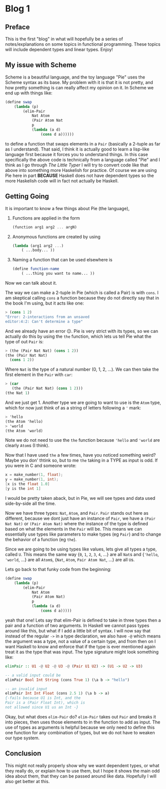 # Blog 1

## Preface
This is the first "blog" in what will hopefully be a series of notes/explanations on some topics in functional programming. These topics will include dependent types and linear types. Enjoy!

## My issue with Scheme
Scheme is a beautiful language, and the toy language "Pie" uses the Scheme syntax as its base. My problem with it is that it is not pretty, and how pretty something is can really affect my opinion on it. In Scheme we end up with things like:
```scheme
(define swap
    (lambda (p)
        (elim-Pair 
            Nat Atom
            (Pair Atom Nat
            p
            (lambda (a d)
                (cons d a))))))
```
to define a function that swaps elements in a `Pair` (basically a 2-tuple as far as I understand). That said, I think it is actually good to learn a lisp-like language first because it forces you to understand things. In this case specifically the above code is technically from a language called "Pie" and I think as I go through *The Little Typer* I will try to  convert code like that above into something more Haskelish for practice. Of course we are using Pie here in part **BECAUSE** Haskell does not have dependent types so the more Haskelish code will in fact not actually be Haskell. 

## Getting Going

It is important to know a few things about Pie (the language),
1. Functions are applied in the form 
    ```scheme
    (function arg1 arg2 ... argN)
    ```
2. Anonymous functions are created by using 
    ```scheme
    (lambda (arg1 arg2 ...)
        ( ...body... ))
    ```
3. Naming a function that can be used elsewhere is
    ```scheme
    (define function-name
        ( ...thing you want to name... ))
    ```
Now we can talk about it. 

The way we can make a 2-tuple in Pie (which is called a Pair) is with `cons`. I am skeptical calling `cons` a function because they do not directly say that in the book I'm using, but it acts like one:
```scheme
> (cons 1 2)
"Error: 2-interactions from an unsaved 
editor:4:2: Can't determine a type"
```
And we already have an error 😐. Pie is very strict with its types, so we can actually do this by using the `the` function, which lets us tell Pie what the type of out `Pair` is:
```scheme
> (the (Pair Nat Nat) (cons 1 2))
(the (Pair Nat Nat)
  (cons 1 2))
```
Where `Nat` is the type of a natural number (0, 1, 2, ...). We can then take the first element in the `Pair` with `car`:
```scheme
> (car
   (the (Pair Nat Nat) (cons 1 2)))
(the Nat 1)
```
And we just get 1. Another type we are going to want to use is the `Atom` type, which for now just think of as a string of letters following a `'` mark:
```scheme
> 'hello
(the Atom 'hello)
> 'world
(the Atom 'world)
```
Note we do not need to use the `the` function because `'hello` and `'world` are clearly `Atom`s (I think).

Now that I have used `the` a few times, have you noticed something weird? Maybe you don' thtink so, but to me `the` taking in a TYPE as input is odd. If you were in C and someone wrote:
```c
x = make_number(1, float);
y = make_number(1, int);
[x is the float 1.0]
[y is the int 1]
```
I would be pretty taken aback, but in Pie, we will see types and data used side-by-side all the time. 

Now we have three types: `Nat`, `Atom`, and `Pair`. `Pair` stands out here as different, because we dont just have an instance of `Pair`, we have a `(Pair Nat Nat)` or `(Pair Atom Nat)` where the instance of the type is defined based on what the elements in the `Pair` will be. This means we can essentially use types like parameters to make types (eg `Pair`) and to change the behavior of a function (eg `the`). 

Since we are going to be using types like values, lets give all types a type, called `U`. This means the same way {`0`, `1`, `2`, `3`, `4`, ...} are all `Nat`s and {`'hello`, `'world`, ...} are all `Atom`s, {`Nat`, `Atom`, `Pair Atom Nat`, ...} are all `U`s.

Lets go back to that funky code from the beginning:
```scheme
(define swap
    (lambda (p)
        (elim-Pair 
            Nat Atom
            (Pair Atom Nat)
            p
            (lambda (a d)
                (cons d a)))))
```
yeah that one! Lets say that elim-Pair is defined to take in three types then a pair and a function of two arguments. In Haskell we cannot pass types around like this, but what if I add a little bit of syntax. I will now say that instead of the regular `->` in a type declaration, we also have `-@` which means the argument was a type, not a value of a certain type, and from then on I want Haskell to know and enforce that if the type is ever mentioned again treat it as the type that was input. The type signature might look something like:
```haskell
elimPair :: U1 -@ U2 -@ U3 -@ (Pair U1 U2) -> (U1 -> U2 -> U3)

-- a valid input could be
elimPair Bool Int String (cons True 1) (\a b -> "hello")

-- an invalid input
elimPair Int Int Float (cons 2.5 1) (\a b -> a)
{-fails because U1 is Int, and the 
Pair is a (Pair Float Int), which is 
not allowed since U1 us an Int -}
``` 
Okay, but what does `elim-Pair` do? `elim-Pair` takes out `Pair` and breaks it into pieces, then uses those elements to in the function to add as input. The use of types as arguments is helpful because we only need to define this one function for any combination of types, but we do not have to weaken our type system. 

## Conclusion
This might not really properly show why we want dependent types, or what they really do, or explain how to use them, but I hope it shows the main odd idea about them, that they can be passed around like data. Hopefully I will also get better at this. 